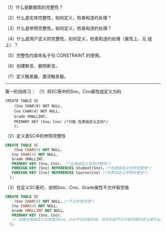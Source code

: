 （1）什么是数据库的完整性？ 

（2）什么是实体完整性，如何定义，检查和违约处理？ 

（3）什么是参照完整性，如何定义，检查和违约处理？ 

（4）什么是用户定义的完整性，如何定义，检查和违约处理（属性上、元 组上）？ 

（5）完整性约束命名子句 CONSTRAINT 的使用。 

（6）创建断言、删除断言。

 （7）定义触发器、激活触发器。



---

第一阶段练习：
（1）将SC表中的Sno，Cno属性组定义为码

```
CREATE TABLE SC 
	(Sno CHAR(9) NOT NULL， 
	Cno CHAR(4) NOT NULL， 
	Grade SMALLINT， 
	PRIMARY KEY (Sno，Cno) /*只能 在表级定义主码*/ 
	);
```

（2）定义表SC中的参照完整性

```sql
CREATE TABLE SC
	(Sno CHAR(9) NOT NULL，
   Cno CHAR(4) NOT NULL，
   Grade SMALLINT，
   PRIMARY KEY (Sno，Cno)， /*在表级定义实体完整性*/
   FOREIGN KEY (Sno) REFERENCES Student(Sno)，/*在表级定义参照完整性*/ 
   FOREIGN KEY (Cno) REFERENCES Course(Cno) /*在表级定义参照完整性*/
  );
```



（3）在定义SC表时，说明Sno、Cno、Grade属性不允许取空值

```sql
CREATE TABLE SC 
	(Sno CHAR(9) NOT NULL，/*不允许取空值*/ 
   Cno CHAR(4) NOT NULL，
   Grade SMALLINT NOT NULL，
   PRIMARY KEY (Sno，Cno)， 
   /* 如果在表级定义实体隐含Sno，Cno不允许取空值，则在列级不允许取空值的定义就不必写了*/
  );
```

